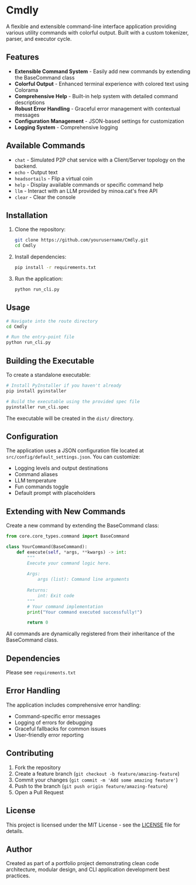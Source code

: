 # Cmdly

A flexible and extensible command-line interface application providing various utility commands with colorful output. Built with a custom tokenizer, parser, and executor cycle.

## Features

- **Extensible Command System** - Easily add new commands by extending the BaseCommand class
- **Colorful Output** - Enhanced terminal experience with colored text using Colorama
- **Comprehensive Help** - Built-in help system with detailed command descriptions
- **Robust Error Handling** - Graceful error management with contextual messages
- **Configuration Management** - JSON-based settings for customization
- **Logging System** - Comprehensive logging

## Available Commands

- `chat` - Simulated P2P chat service with a Client/Server topology on the backend.
- `echo` - Output text
- `headsortails` - Flip a virtual coin
- `help` - Display available commands or specific command help
- `llm` - Interact with an LLM provided by minoa.cat's free API
- `clear` - Clear the console

## Installation

1. Clone the repository:
   ```bash
   git clone https://github.com/yourusername/Cmdly.git
   cd Cmdly
   ```

2. Install dependencies:
   ```bash
   pip install -r requirements.txt
   ```

3. Run the application:
   ```bash
   python run_cli.py
   ```

## Usage

```bash
# Navigate into the route directory
cd Cmdly

# Run the entry-point file
python run_cli.py
```

## Building the Executable

To create a standalone executable:

```bash
# Install PyInstaller if you haven't already
pip install pyinstaller

# Build the executable using the provided spec file
pyinstaller run_cli.spec
```

The executable will be created in the `dist/` directory.

## Configuration

The application uses a JSON configuration file located at `src/config/default_settings.json`. You can customize:

- Logging levels and output destinations
- Command aliases
- LLM temperature
- Fun commands toggle
- Default prompt with placeholders

## Extending with New Commands

Create a new command by extending the BaseCommand class:

```python
from core.core_types.command import BaseCommand

class YourCommand(BaseCommand):
    def execute(self, *args, **kwargs) -> int:
        """
        Execute your command logic here.
        
        Args:
            args (list): Command line arguments
            
        Returns:
            int: Exit code
        """
        # Your command implementation
        print("Your command executed successfully!")

        return 0
```

All commands are dynamically registered from their inheritance of the BaseCommand class.

## Dependencies

Please see `requirements.txt`

## Error Handling

The application includes comprehensive error handling:

- Command-specific error messages
- Logging of errors for debugging
- Graceful fallbacks for common issues
- User-friendly error reporting

## Contributing

1. Fork the repository
2. Create a feature branch (`git checkout -b feature/amazing-feature`)
3. Commit your changes (`git commit -m 'Add some amazing feature'`)
4. Push to the branch (`git push origin feature/amazing-feature`)
5. Open a Pull Request

## License

This project is licensed under the MIT License - see the [LICENSE](LICENSE) file for details.

## Author

Created as part of a portfolio project demonstrating clean code architecture, modular design, and CLI application development best practices.